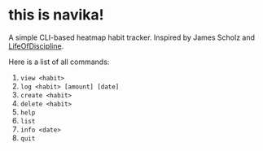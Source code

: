 # this is navika!

A simple CLI-based heatmap habit tracker.
Inspired by James Scholz and [LifeOfDiscipline](https://www.lifeofdiscipline.com/).

Here is a list of all commands:
  1. `view <habit>`
  2. `log <habit> [amount] [date]`
  3. `create <habit>`
  4. `delete <habit>`
  5. `help`
  6. `list`
  7. `info <date>`
  8. `quit`

